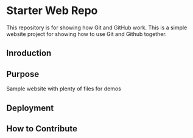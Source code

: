 # Starter Web Repo

This repository is for showing how Git and GitHub work. This is a simple website project for showing how to use Git and Github together.

## Inroduction

## Purpose

Sample website with plenty of files for demos

## Deployment

## How to Contribute
